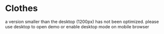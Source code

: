 # Clothes

a version smaller than the desktop (1200px) has not been optimized. please use desktop to open demo or enable desktop mode on mobile browser
